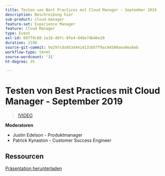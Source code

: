 ```yaml
---
title: Testen von Best Practices mit Cloud Manager - September 2019
description: Beschreibung hier
sub-product: cloud-manager
feature-set: Experience Manager
feature: Cloud Manager
type: Event
exl-id: 697f9c88-1a1b-407c-9fe4-d48e74b46e20
duration: 2148
source-git-commit: 9a297cda953d4414131657f9ac84580aea0eabeb
workflow-type: tm+mt
source-wordcount: '31'
ht-degree: 3%

---
```


# Testen von Best Practices mit Cloud Manager - September 2019

>[!VIDEO](https://video.tv.adobe.com/v/329028/?quality=9&learn=on)

**Moderatoren**

* Justin Edelson - Produktmanager
* Patrick Kynaston - Customer Success Engineer

## Ressourcen

[Präsentation herunterladen](./assets/CloudManagerWebinarSeptember2019.pdf)
